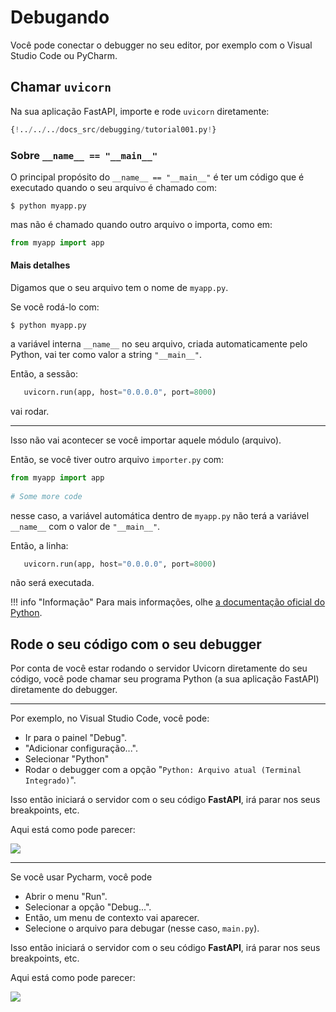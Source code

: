 # Debugando
 
Você pode conectar o debugger no seu editor, por exemplo com o Visual Studio Code ou PyCharm.
 
## Chamar `uvicorn`
 
Na sua aplicação FastAPI, importe e rode `uvicorn` diretamente:
 
```Python hl_lines="1  15"
{!../../../docs_src/debugging/tutorial001.py!}
```
 
### Sobre `__name__ == "__main__"`
 
O principal propósito do `__name__ == "__main__"` é ter um código que é executado quando o seu arquivo é chamado com:
 
<div class="termy">
 
```console
$ python myapp.py
```
 
</div>
 
mas não é chamado quando outro arquivo o importa, como em:
 
```Python
from myapp import app
```
 
#### Mais detalhes
 
Digamos que o seu arquivo tem o nome de `myapp.py`.
 
Se você rodá-lo com:
 
<div class="termy">
 
```console
$ python myapp.py
```
 
</div>
 
a variável interna `__name__` no seu arquivo, criada automaticamente pelo Python, vai ter como valor a string `"__main__"`.
 
Então, a sessão:
 
```Python
   uvicorn.run(app, host="0.0.0.0", port=8000)
```
 
vai rodar.
 
---
 
Isso não vai acontecer se você importar aquele módulo (arquivo).
 
Então, se você tiver outro arquivo `importer.py` com:
 
```Python
from myapp import app
 
# Some more code
```
 
nesse caso, a variável automática dentro de `myapp.py` não terá a variável `__name__` com o valor de `"__main__"`.
 
Então, a linha:
 
```Python
   uvicorn.run(app, host="0.0.0.0", port=8000)
```
 
não será executada.
 
!!! info "Informação"
   Para mais informações, olhe <a href="https://docs.python.org/3/library/__main__.html" class="external-link" target="_blank">a documentação oficial do Python</a>.
 
## Rode o seu código com o seu debugger
 
Por conta de você estar rodando o servidor Uvicorn diretamente do seu código, você pode chamar seu programa Python (a sua aplicação FastAPI) diretamente do debugger.
 
---
 
Por exemplo, no Visual Studio Code, você pode:
 
* Ir para o painel "Debug".
* "Adicionar configuração...".
* Selecionar "Python"
* Rodar o debugger com a opção "`Python: Arquivo atual (Terminal Integrado)`".
 
Isso então iniciará o servidor com o seu código **FastAPI**, irá parar nos seus breakpoints, etc.
 
Aqui está como pode parecer:
 
<img src="/img/tutorial/debugging/image01.png">
 
---
 
Se você usar Pycharm, você pode
 
* Abrir o menu "Run".
* Selecionar a opção "Debug...".
* Então, um menu de contexto vai aparecer.
* Selecione o arquivo para debugar (nesse caso, `main.py`).
 
Isso então iniciará o servidor com o seu código **FastAPI**, irá parar nos seus breakpoints, etc.
 
Aqui está como pode parecer:
 
<img src="/img/tutorial/debugging/image02.png">